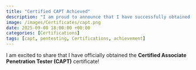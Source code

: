 ```yaml
---
title: "Certified CAPT Achieved"
description: "I am proud to announce that I have successfully obtained the Certified Associate Penetration Tester (CAPT) certificate, validating my practical skills in penetration testing and cybersecurity"
image: /images/Certificates/capt.png
date: 2025-09-08 18:00:00 +00:00
categories: [Certifications]
tags: [capt, pentesting, Certifications, achievement]
---
```


I am excited to share that I have officially obtained the **Certified Associate Penetration Tester (CAPT)** certificate!  
